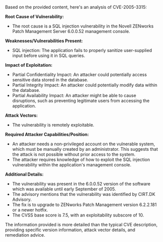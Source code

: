 Based on the provided content, here's an analysis of CVE-2005-3315:

**Root Cause of Vulnerability:**
- The root cause is a SQL injection vulnerability in the Novell ZENworks Patch Management Server 6.0.0.52 management console.

**Weaknesses/Vulnerabilities Present:**
- SQL injection: The application fails to properly sanitize user-supplied input before using it in SQL queries.

**Impact of Exploitation:**
- Partial Confidentiality Impact: An attacker could potentially access sensitive data stored in the database.
- Partial Integrity Impact: An attacker could potentially modify data within the database.
- Partial Availability Impact: An attacker might be able to cause disruptions, such as preventing legitimate users from accessing the application.

**Attack Vectors:**
- The vulnerability is remotely exploitable.

**Required Attacker Capabilities/Position:**
- An attacker needs a non-privileged account on the vulnerable system, which must be manually created by an administrator. This suggests that the attack is not possible without prior access to the system.
- The attacker requires knowledge of how to exploit the SQL injection vulnerability within the application's management console.

**Additional Details:**
- The vulnerability was present in the 6.0.0.52 version of the software which was available until early September of 2005.
- The advisory mentions that the vulnerability was identified by CIRT.DK Advisory.
- The fix is to upgrade to ZENworks Patch Management version 6.2.2.181 or a newer hotfix.
- The CVSS base score is 7.5, with an exploitability subscore of 10.

The information provided is more detailed than the typical CVE description, providing specific version information, attack vector details, and remediation advice.